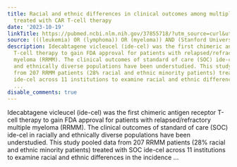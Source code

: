 ```yaml
---
title: Racial and ethnic differences in clinical outcomes among multiple myeloma patients
  treated with CAR T-cell therapy
date: '2023-10-19'
linkTitle: https://pubmed.ncbi.nlm.nih.gov/37855718/?utm_source=curl&utm_medium=rss&utm_campaign=pubmed-2&utm_content=1Rkszs2HVZ2RHP33OibaNFew6VK-LzjJWTD4GwmLlk8B-wCceh&fc=20220923065203&ff=20231019180738&v=2.17.9.post6+86293ac
source: (((leukemia) OR (lymphoma)) OR (myeloma)) AND (Stanford University[Affiliation])
description: Idecabtagene vicleucel (ide-cel) was the first chimeric antigen receptor
  T-cell therapy to gain FDA approval for patients with relapsed/refractory multiple
  myeloma (RRMM). The clinical outcomes of standard of care (SOC) ide-cel in racially
  and ethnically diverse populations have been understudied. This study pooled data
  from 207 RRMM patients (28% racial and ethnic minority patients) treated with SOC
  ide-cel across 11 institutions to examine racial and ethnic differences in the incidence
  ...
disable_comments: true
---
```

Idecabtagene vicleucel (ide-cel) was the first chimeric antigen receptor T-cell therapy to gain FDA approval for patients with relapsed/refractory multiple myeloma (RRMM). The clinical outcomes of standard of care (SOC) ide-cel in racially and ethnically diverse populations have been understudied. This study pooled data from 207 RRMM patients (28% racial and ethnic minority patients) treated with SOC ide-cel across 11 institutions to examine racial and ethnic differences in the incidence ...
